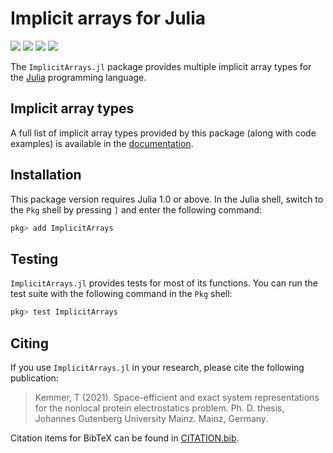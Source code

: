 # Implicit arrays for Julia
[![](https://img.shields.io/github/workflow/status/tkemmer/ImplicitArrays.jl/CI?style=for-the-badge)](https://github.com/tkemmer/ImplicitArrays.jl/actions/workflows/CI.yml)
[![](https://img.shields.io/github/license/tkemmer/ImplicitArrays.jl?style=for-the-badge)](https://github.com/tkemmer/ImplicitArrays.jl/blob/master/LICENSE)
[![](https://img.shields.io/badge/docs-stable-blue.svg?style=for-the-badge)](https://tkemmer.github.io/ImplicitArrays.jl/stable)
[![](https://img.shields.io/badge/docs-dev-blue.svg?style=for-the-badge)](https://tkemmer.github.io/ImplicitArrays.jl/dev)


The `ImplicitArrays.jl` package provides multiple implicit array types for the [Julia](https://julialang.org) programming language.

## Implicit array types
A full list of implicit array types provided by this package (along with code examples) is available in the [documentation](https://tkemmer.github.io/ImplicitArrays.jl/dev).

## Installation
This package version requires Julia 1.0 or above. In the Julia shell, switch to the
`Pkg` shell by pressing `]` and enter the following command:

```sh
pkg> add ImplicitArrays
```

## Testing
`ImplicitArrays.jl` provides tests for most of its functions. You can run the test suite with the
following command in the `Pkg` shell:
```sh
pkg> test ImplicitArrays
```

## Citing
If you use `ImplicitArrays.jl` in your research, please cite the following publication:
> Kemmer, T (2021). Space-efficient and exact system representations for the nonlocal protein
> electrostatics problem. Ph. D. thesis, Johannes Gutenberg University Mainz. Mainz, Germany.

Citation items for BibTeX can be found in [CITATION.bib](https://github.com/tkemmer/ImplicitArrays.jl/blob/master/CITATION.bib).
